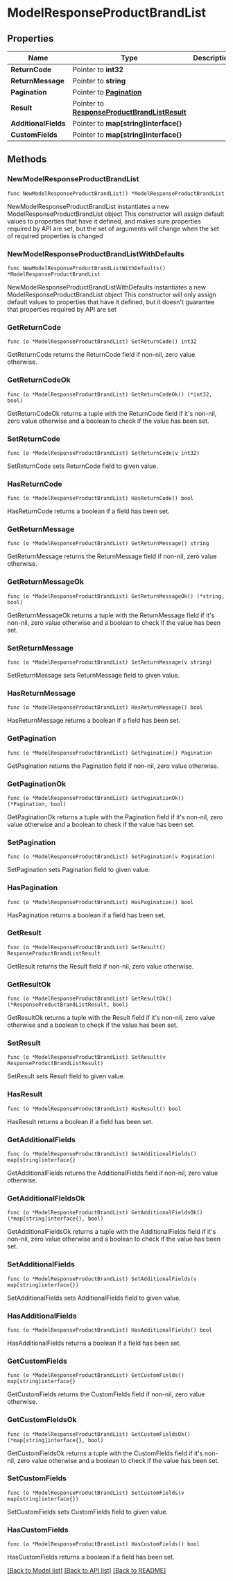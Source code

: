 # ModelResponseProductBrandList

## Properties

Name | Type | Description | Notes
------------ | ------------- | ------------- | -------------
**ReturnCode** | Pointer to **int32** |  | [optional] 
**ReturnMessage** | Pointer to **string** |  | [optional] 
**Pagination** | Pointer to [**Pagination**](Pagination.md) |  | [optional] 
**Result** | Pointer to [**ResponseProductBrandListResult**](ResponseProductBrandListResult.md) |  | [optional] 
**AdditionalFields** | Pointer to **map[string]interface{}** |  | [optional] 
**CustomFields** | Pointer to **map[string]interface{}** |  | [optional] 

## Methods

### NewModelResponseProductBrandList

`func NewModelResponseProductBrandList() *ModelResponseProductBrandList`

NewModelResponseProductBrandList instantiates a new ModelResponseProductBrandList object
This constructor will assign default values to properties that have it defined,
and makes sure properties required by API are set, but the set of arguments
will change when the set of required properties is changed

### NewModelResponseProductBrandListWithDefaults

`func NewModelResponseProductBrandListWithDefaults() *ModelResponseProductBrandList`

NewModelResponseProductBrandListWithDefaults instantiates a new ModelResponseProductBrandList object
This constructor will only assign default values to properties that have it defined,
but it doesn't guarantee that properties required by API are set

### GetReturnCode

`func (o *ModelResponseProductBrandList) GetReturnCode() int32`

GetReturnCode returns the ReturnCode field if non-nil, zero value otherwise.

### GetReturnCodeOk

`func (o *ModelResponseProductBrandList) GetReturnCodeOk() (*int32, bool)`

GetReturnCodeOk returns a tuple with the ReturnCode field if it's non-nil, zero value otherwise
and a boolean to check if the value has been set.

### SetReturnCode

`func (o *ModelResponseProductBrandList) SetReturnCode(v int32)`

SetReturnCode sets ReturnCode field to given value.

### HasReturnCode

`func (o *ModelResponseProductBrandList) HasReturnCode() bool`

HasReturnCode returns a boolean if a field has been set.

### GetReturnMessage

`func (o *ModelResponseProductBrandList) GetReturnMessage() string`

GetReturnMessage returns the ReturnMessage field if non-nil, zero value otherwise.

### GetReturnMessageOk

`func (o *ModelResponseProductBrandList) GetReturnMessageOk() (*string, bool)`

GetReturnMessageOk returns a tuple with the ReturnMessage field if it's non-nil, zero value otherwise
and a boolean to check if the value has been set.

### SetReturnMessage

`func (o *ModelResponseProductBrandList) SetReturnMessage(v string)`

SetReturnMessage sets ReturnMessage field to given value.

### HasReturnMessage

`func (o *ModelResponseProductBrandList) HasReturnMessage() bool`

HasReturnMessage returns a boolean if a field has been set.

### GetPagination

`func (o *ModelResponseProductBrandList) GetPagination() Pagination`

GetPagination returns the Pagination field if non-nil, zero value otherwise.

### GetPaginationOk

`func (o *ModelResponseProductBrandList) GetPaginationOk() (*Pagination, bool)`

GetPaginationOk returns a tuple with the Pagination field if it's non-nil, zero value otherwise
and a boolean to check if the value has been set.

### SetPagination

`func (o *ModelResponseProductBrandList) SetPagination(v Pagination)`

SetPagination sets Pagination field to given value.

### HasPagination

`func (o *ModelResponseProductBrandList) HasPagination() bool`

HasPagination returns a boolean if a field has been set.

### GetResult

`func (o *ModelResponseProductBrandList) GetResult() ResponseProductBrandListResult`

GetResult returns the Result field if non-nil, zero value otherwise.

### GetResultOk

`func (o *ModelResponseProductBrandList) GetResultOk() (*ResponseProductBrandListResult, bool)`

GetResultOk returns a tuple with the Result field if it's non-nil, zero value otherwise
and a boolean to check if the value has been set.

### SetResult

`func (o *ModelResponseProductBrandList) SetResult(v ResponseProductBrandListResult)`

SetResult sets Result field to given value.

### HasResult

`func (o *ModelResponseProductBrandList) HasResult() bool`

HasResult returns a boolean if a field has been set.

### GetAdditionalFields

`func (o *ModelResponseProductBrandList) GetAdditionalFields() map[string]interface{}`

GetAdditionalFields returns the AdditionalFields field if non-nil, zero value otherwise.

### GetAdditionalFieldsOk

`func (o *ModelResponseProductBrandList) GetAdditionalFieldsOk() (*map[string]interface{}, bool)`

GetAdditionalFieldsOk returns a tuple with the AdditionalFields field if it's non-nil, zero value otherwise
and a boolean to check if the value has been set.

### SetAdditionalFields

`func (o *ModelResponseProductBrandList) SetAdditionalFields(v map[string]interface{})`

SetAdditionalFields sets AdditionalFields field to given value.

### HasAdditionalFields

`func (o *ModelResponseProductBrandList) HasAdditionalFields() bool`

HasAdditionalFields returns a boolean if a field has been set.

### GetCustomFields

`func (o *ModelResponseProductBrandList) GetCustomFields() map[string]interface{}`

GetCustomFields returns the CustomFields field if non-nil, zero value otherwise.

### GetCustomFieldsOk

`func (o *ModelResponseProductBrandList) GetCustomFieldsOk() (*map[string]interface{}, bool)`

GetCustomFieldsOk returns a tuple with the CustomFields field if it's non-nil, zero value otherwise
and a boolean to check if the value has been set.

### SetCustomFields

`func (o *ModelResponseProductBrandList) SetCustomFields(v map[string]interface{})`

SetCustomFields sets CustomFields field to given value.

### HasCustomFields

`func (o *ModelResponseProductBrandList) HasCustomFields() bool`

HasCustomFields returns a boolean if a field has been set.


[[Back to Model list]](../README.md#documentation-for-models) [[Back to API list]](../README.md#documentation-for-api-endpoints) [[Back to README]](../README.md)


